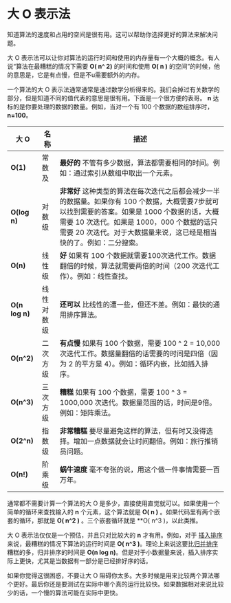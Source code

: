 # 大 O 表示法

知道算法的速度和占用的空间是很有用。这可以帮助你选择更好的算法来解决问题。

大 O 表示法可以让你对算法的运行时间和使用的内存量有一个大概的概念。有人说“算法在最糟糕的情况下需要 **O( n^ 2)** 的时间和使用 **O( n )** 的空间”的时候，他的意思是，它是有点慢，但是不u需要额外的内存。

一个算法的大 O 表示法通常通常是通过数学分析得来的。我们会掉过有关数学的部分，但是知道不同的值代表的意思是很有用。下面是一个很方便的表哥。 **n** 达标的是你要处理的数据的数量。例如，当对一个有 100 个数据的数组排序时， **n=100**。

大 O | 名称 | 描述
------| ---- | -----------
**O(1)** | 常数及 | **最好的** 不管有多少数据，算法都需要相同的时间。例如：通过索引从数组中取出一个元素。
**O(log n)** | 对数级 | **非常好** 这种类型的算法在每次迭代之后都会减少一半的数据量。如果你有 100 个数据，大概需要7步就可以找到需要的答案。如果是 1000 个数据的话，大概需要 10 次迭代。如果是 1000，000 个数据的话只需要 20 次迭代。对于大数据量来说，这已经是相当快的了。例如：二分搜索。
**O(n)** | 线性级 | **好** 如果有 100 个数据就需要100次迭代工作。数据翻倍的时候，算法就需要两倍的时间（200 次迭代工作）。例如：线性查找。
**O(n log n)** | 线性对数级 | **还可以** 比线性的遭一些，但还不差。例如：最快的通用排序算法。
**O(n^2)** | 二次方级 | **有点慢** 如果有 100 个数据，需要 100 ^ 2 = 10,000 次迭代工作。数据量翻倍的话需要的时间是四倍（因为 2 的平方是 4）。例如：循环内嵌，比如插入排序。
**O(n^3)** | 三次方级 | **糟糕** 如果有 100 个数据，需要 100 ^ 3 = 1000,000 次迭代。数据量范围的话，时间是9倍。例如：矩阵乘法。
**O(2^n)** | 指数级 | **非常糟糕** 要尽量避免这样的算法，但有时又没得选择。增加一点数据就会让时间翻倍。例如：旅行推销员问题。
**O(n!)** | 阶乘级 | **蜗牛速度** 毫不夸张的说，用这个做一件事情需要一百万年。

通常都不需要计算一个算法的大 O 是多少，直接使用直觉就可以。如果使用一个简单的循环来查找输入的 **n** 个元素，这个算法就是 **O( n )** 。如果代码里有两个嵌套的循环，那就是 **O( n^2 )** 。三个嵌套循环就是 **O( n^3 )，以此类推。

大 O 表示法仅仅是一个预估，并且只对比较大的 **n** 才有用。例如，对于 [插入排序](Insertion%20Sort/README-CN.markdown)来说，最糟糕的情况下算法的运行时间是 **O( n^3 )**。理论上来说这要比[归并排序](Merge%20Sort/README-CN.markdown)糟糕的多，归并排序的时间是 **O(n log n)**。但是对于小数据量来说，插入排序实际上更快，尤其是当数据有一部分是已经排好序的话。

如果你觉得这很困惑，不要让大 O 阻碍你太多。大多时候是用来比较两个算法哪个更好。最后你还是要测试在实际中哪个真的运行比较快。如果数据相对来说比较少的话，一个慢的算法可能在实际中更快。


